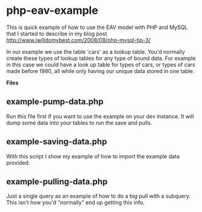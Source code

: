 php-eav-example
===============

This is quick example of how to use the EAV model with PHP and MySQL that I started to describe in my blog post http://www.iwilldomybest.com/2008/08/php-mysql-tip-3/

In our example we use the table 'cars' as a lookup table. You'd normally create these types of lookup tables for any type of bound data. For example in this case we could have a look up table for types of cars, or types of cars made before 1980, all while only having our unique data stored in one table. 

**Files**

example-pump-data.php
--------------
Run this file first if you want to use the example on your dev instance. It will dump some data into your tables to run the save and pulls. 

example-saving-data.php
--------------
With this script I show my example of how to import the example data provided. 

example-pulling-data.php
--------------
Just a single query as an example of how to do a big pull with a subquery. This isn't how you'd "normally" end up getting this info.
